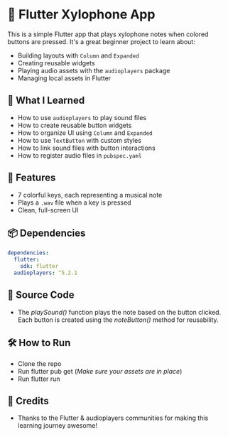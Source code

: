 # 🎹 Flutter Xylophone App

This is a simple Flutter app that plays xylophone notes when colored buttons are pressed. It's a great beginner project to learn about:

- Building layouts with `Column` and `Expanded`
- Creating reusable widgets
- Playing audio assets with the `audioplayers` package
- Managing local assets in Flutter

## 🚀 What I Learned

- How to use `audioplayers` to play sound files
- How to create reusable button widgets
- How to organize UI using `Column` and `Expanded`
- How to use `TextButton` with custom styles
- How to link sound files with button interactions
- How to register audio files in `pubspec.yaml`

## 🧩 Features

- 7 colorful keys, each representing a musical note
- Plays a `.wav` file when a key is pressed
- Clean, full-screen UI

## 📦 Dependencies

```yaml
dependencies:
  flutter:
    sdk: flutter
  audioplayers: ^5.2.1
```

## 📂 Source Code
- The *playSound()* function plays the note based on the button clicked. Each button is created using the *noteButton()* method for reusability.

## 🛠 How to Run
- Clone the repo
- Run flutter pub get (*Make sure your assets are in place*)
- Run flutter run

## 🙌 Credits
- Thanks to the Flutter & audioplayers communities for making this learning journey awesome!
